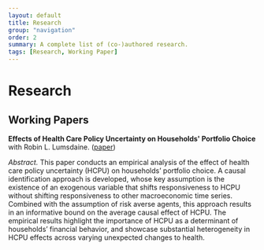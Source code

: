 ```yaml
---
layout: default
title: Research
group: "navigation"
order: 2
summary: A complete list of (co-)authored research.
tags: [Research, Working Paper]
---
```


# Research

## Working Papers

**Effects of Health Care Policy Uncertainty on Households' Portfolio Choice** \
with Robin L. Lumsdaine. ([paper](https://ssrn.com/abstract=4011170))

_Abstract._ This paper conducts an empirical analysis of the effect of health care policy uncertainty (HCPU) on households’ portfolio choice. A causal identification approach is developed, whose key assumption is the existence of an exogenous variable that shifts responsiveness to HCPU without shifting responsiveness to other macroeconomic time series. Combined with the assumption of risk averse agents, this approach results in an informative bound on the average causal effect of HCPU. The empirical results highlight the importance of HCPU as a determinant of households’ financial behavior, and showcase substantial heterogeneity in HCPU effects across varying unexpected changes to health. 